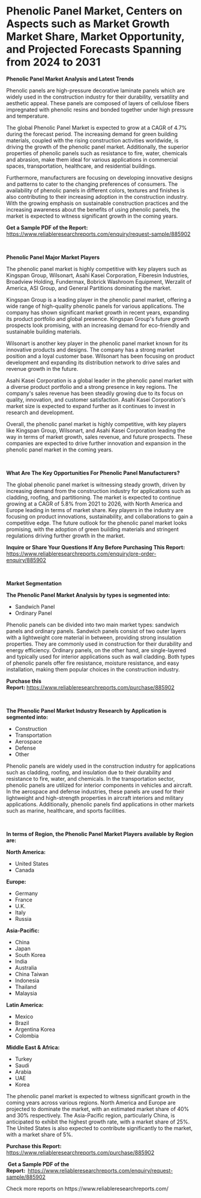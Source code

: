 <p><h1>Phenolic Panel Market, Centers on Aspects such as Market Growth Market Share, Market Opportunity, and Projected Forecasts Spanning from 2024 to 2031</h1></p><p><strong>Phenolic Panel Market Analysis and Latest Trends</strong></p>
<p><p>Phenolic panels are high-pressure decorative laminate panels which are widely used in the construction industry for their durability, versatility and aesthetic appeal. These panels are composed of layers of cellulose fibers impregnated with phenolic resins and bonded together under high pressure and temperature.</p><p>The global Phenolic Panel Market is expected to grow at a CAGR of 4.7% during the forecast period. The increasing demand for green building materials, coupled with the rising construction activities worldwide, is driving the growth of the phenolic panel market. Additionally, the superior properties of phenolic panels such as resistance to fire, water, chemicals and abrasion, make them ideal for various applications in commercial spaces, transportation, healthcare, and residential buildings.</p><p>Furthermore, manufacturers are focusing on developing innovative designs and patterns to cater to the changing preferences of consumers. The availability of phenolic panels in different colors, textures and finishes is also contributing to their increasing adoption in the construction industry. With the growing emphasis on sustainable construction practices and the increasing awareness about the benefits of using phenolic panels, the market is expected to witness significant growth in the coming years.</p></p>
<p><strong>Get a Sample PDF of the Report:&nbsp;</strong> <a href="https://www.reliableresearchreports.com/enquiry/request-sample/885902">https://www.reliableresearchreports.com/enquiry/request-sample/885902</a></p>
<p>&nbsp;</p>
<p><strong>Phenolic Panel Major Market Players</strong></p>
<p><p>The phenolic panel market is highly competitive with key players such as Kingspan Group, Wilsonart, Asahi Kasei Corporation, Fiberesin Industries, Broadview Holding, Fundermax, Bobrick Washroom Equipment, Werzalit of America, ASI Group, and General Partitions dominating the market.</p><p>Kingspan Group is a leading player in the phenolic panel market, offering a wide range of high-quality phenolic panels for various applications. The company has shown significant market growth in recent years, expanding its product portfolio and global presence. Kingspan Group's future growth prospects look promising, with an increasing demand for eco-friendly and sustainable building materials.</p><p>Wilsonart is another key player in the phenolic panel market known for its innovative products and designs. The company has a strong market position and a loyal customer base. Wilsonart has been focusing on product development and expanding its distribution network to drive sales and revenue growth in the future.</p><p>Asahi Kasei Corporation is a global leader in the phenolic panel market with a diverse product portfolio and a strong presence in key regions. The company's sales revenue has been steadily growing due to its focus on quality, innovation, and customer satisfaction. Asahi Kasei Corporation's market size is expected to expand further as it continues to invest in research and development.</p><p>Overall, the phenolic panel market is highly competitive, with key players like Kingspan Group, Wilsonart, and Asahi Kasei Corporation leading the way in terms of market growth, sales revenue, and future prospects. These companies are expected to drive further innovation and expansion in the phenolic panel market in the coming years.</p></p>
<p>&nbsp;</p>
<p><strong>What Are The Key Opportunities For Phenolic Panel Manufacturers?</strong></p>
<p><p>The global phenolic panel market is witnessing steady growth, driven by increasing demand from the construction industry for applications such as cladding, roofing, and partitioning. The market is expected to continue growing at a CAGR of 5.8% from 2021 to 2026, with North America and Europe leading in terms of market share. Key players in the industry are focusing on product innovations, sustainability, and collaborations to gain a competitive edge. The future outlook for the phenolic panel market looks promising, with the adoption of green building materials and stringent regulations driving further growth in the market.</p></p>
<p><strong>Inquire or Share Your Questions If Any Before Purchasing This Report:</strong> <a href="https://www.reliableresearchreports.com/enquiry/pre-order-enquiry/885902">https://www.reliableresearchreports.com/enquiry/pre-order-enquiry/885902</a></p>
<p>&nbsp;</p>
<p><strong>Market Segmentation</strong></p>
<p><strong>The Phenolic Panel Market Analysis by types is segmented into:</strong></p>
<p><ul><li>Sandwich Panel</li><li>Ordinary Panel</li></ul></p>
<p><p>Phenolic panels can be divided into two main market types: sandwich panels and ordinary panels. Sandwich panels consist of two outer layers with a lightweight core material in between, providing strong insulation properties. They are commonly used in construction for their durability and energy efficiency. Ordinary panels, on the other hand, are single-layered and typically used for interior applications such as wall cladding. Both types of phenolic panels offer fire resistance, moisture resistance, and easy installation, making them popular choices in the construction industry.</p></p>
<p><strong>Purchase this Report:&nbsp;</strong><a href="https://www.reliableresearchreports.com/purchase/885902">https://www.reliableresearchreports.com/purchase/885902</a></p>
<p>&nbsp;</p>
<p><strong>The Phenolic Panel Market Industry Research by Application is segmented into:</strong></p>
<p><ul><li>Construction</li><li>Transportation</li><li>Aerospace</li><li>Defense</li><li>Other</li></ul></p>
<p><p>Phenolic panels are widely used in the construction industry for applications such as cladding, roofing, and insulation due to their durability and resistance to fire, water, and chemicals. In the transportation sector, phenolic panels are utilized for interior components in vehicles and aircraft. In the aerospace and defense industries, these panels are used for their lightweight and high-strength properties in aircraft interiors and military applications. Additionally, phenolic panels find applications in other markets such as marine, healthcare, and sports facilities.</p></p>
<p>&nbsp;</p>
<p><strong>In terms of Region, the Phenolic Panel Market Players available by Region are:</strong></p>
<p>
    <p> <strong> North America: </strong>
        <ul>
            <li>United States</li>
            <li>Canada</li>
        </ul>
        </p> 
    <p> <strong> Europe: </strong>
        <ul>
            <li>Germany</li>
            <li>France</li>
            <li>U.K.</li>
            <li>Italy</li>
            <li>Russia</li>
        </ul>
        </p> 
    <p> <strong> Asia-Pacific: </strong>
        <ul>
            <li>China</li>
            <li>Japan</li>
            <li>South Korea</li>
            <li>India</li>
            <li>Australia</li>
            <li>China Taiwan</li>
            <li>Indonesia</li>
            <li>Thailand</li>
            <li>Malaysia</li>
        </ul>
        </p> 
    <p> <strong> Latin America: </strong>
        <ul>
            <li>Mexico</li>
            <li>Brazil</li>
            <li>Argentina Korea</li>
            <li>Colombia</li>
        </ul>
        </p> 
    <p> <strong> Middle East & Africa: </strong>
        <ul>
            <li>Turkey</li>
            <li>Saudi</li>
            <li>Arabia</li>
            <li>UAE</li>
            <li>Korea</li>
        </ul>
    </p>
    </p>
<p><p>The phenolic panel market is expected to witness significant growth in the coming years across various regions. North America and Europe are projected to dominate the market, with an estimated market share of 40% and 30% respectively. The Asia-Pacific region, particularly China, is anticipated to exhibit the highest growth rate, with a market share of 25%. The United States is also expected to contribute significantly to the market, with a market share of 5%.</p></p>
<p><strong>Purchase this Report: </strong><a href="https://www.reliableresearchreports.com/purchase/885902">https://www.reliableresearchreports.com/purchase/885902</a></p>
<p>&nbsp;<strong>Get a Sample PDF of the Report:&nbsp;&nbsp;</strong><a href="https://www.reliableresearchreports.com/enquiry/request-sample/885902">https://www.reliableresearchreports.com/enquiry/request-sample/885902</a></p>
<p><strong></strong></p>
<p>Check more reports on https://www.reliableresearchreports.com/</p>